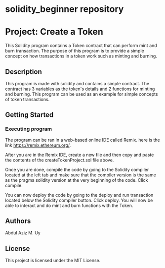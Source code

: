 # solidity_beginner repository

# Project: Create a Token
This Solidity program contains a Token contract that can perform mint and burn transaction. The purpose of this program is to provide a simple concept on how transactions in a token work such as minting and burning.

## Description
This program is made with solidity and contains a simple contract. The contract has 3 variables as the token's details and 2 functions for minting and burning. This program can be used as an example for simple concepts of token transactions.

## Getting Started

### Executing program
The program can be ran in a web-based online IDE called Remix. here is the link https://remix.ethereum.org/.

After you are in the Remix IDE, create a new file and then copy and paste the contents of the createTokenProject.sol file above.

Once you are done, compile the code by going to the Solidity compiler located at the left tab and make sure that the compiler version is the same as the pragma solidity version at the very beginning of the code. Click compile.

You can now deploy the code by going to the deploy and run transaction located below the Solidity compiler button. Click deploy. You will now be able to interact and do mint and burn functions with the Token.

## Authors

Abdul Aziz M. Uy

## License

This project is licensed under the MIT License.
